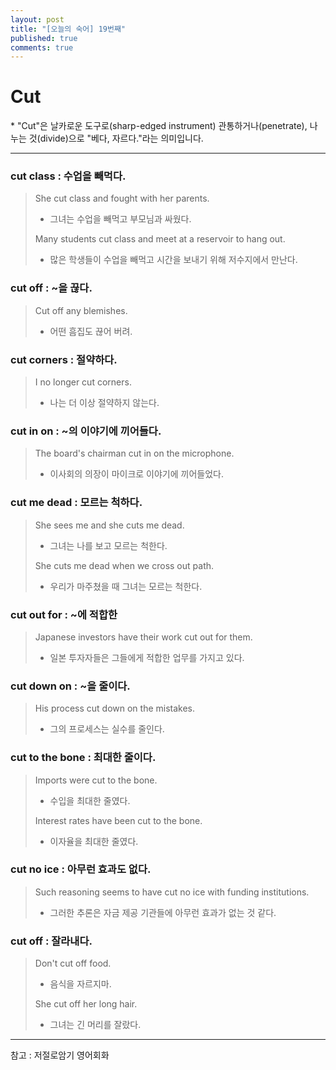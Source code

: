 ```yaml
---
layout: post
title: "[오늘의 숙어] 19번째"
published: true
comments: true
---
```


# Cut

<p class="message">
    * "Cut"은 날카로운 도구로(sharp-edged instrument) 관통하거나(penetrate), 나누는 것(divide)으로 "베다, 자르다."라는 의미입니다.
</p>

---

### cut class : 수업을 빼먹다.
> She cut class and fought with her parents.
> - 그녀는 수업을 빼먹고 부모님과 싸웠다.
>
> Many students cut class and meet at a reservoir to hang out.
> - 많은 학생들이 수업을 빼먹고 시간을 보내기 위해 저수지에서 만난다.

### cut off : ~을 끊다.
> Cut off any blemishes.
> - 어떤 흠집도 끊어 버려.

### cut corners : 절약하다.
> I no longer cut corners.
> - 나는 더 이상 절약하지 않는다.

### cut in on : ~의 이야기에 끼어들다.
> The board's chairman cut in on the microphone.
> - 이사회의 의장이 마이크로 이야기에 끼어들었다.

### cut me dead : 모르는 척하다.
> She sees me and she cuts me dead.
> - 그녀는 나를 보고 모르는 척한다.
>
> She cuts me dead when we cross out path.
> - 우리가 마주쳤을 때 그녀는 모르는 척한다.

### cut out for : ~에 적합한
> Japanese investors have their work cut out for them.
> - 일본 투자자들은 그들에게 적합한 업무를 가지고 있다.

### cut down on : ~을 줄이다.
> His process cut down on the mistakes.
> - 그의 프로세스는 실수를 줄인다.

### cut to the bone : 최대한 줄이다.
> Imports were cut to the bone.
> - 수입을 최대한 줄였다.
>
> Interest rates have been cut to the bone.
> - 이자율을 최대한 줄였다.

### cut no ice : 아무런 효과도 없다.
> Such reasoning seems to have cut no ice with funding institutions.
> - 그러한 추론은 자금 제공 기관들에 아무런 효과가 없는 것 같다.

### cut off : 잘라내다.
> Don't cut off food.
> - 음식을 자르지마.
>
> She cut off her long hair.
> - 그녀는 긴 머리를 잘랐다.

---

참고 : 저절로암기 영어회화
